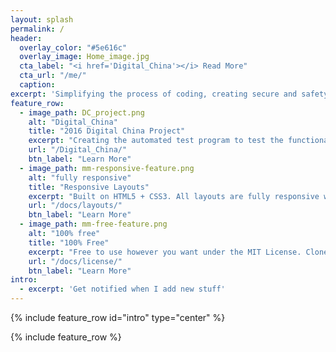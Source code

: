 ```yaml
---
layout: splash
permalink: /
header:
  overlay_color: "#5e616c"
  overlay_image: Home_image.jpg
  cta_label: "<i href='Digital_China'></i> Read More"
  cta_url: "/me/"
  caption: 
excerpt: 'Simplifying the process of coding, creating secure and safety operating system.<br /> <small><br />'
feature_row:
  - image_path: DC_project.png
    alt: "Digital_China"
    title: "2016 Digital China Project"
    excerpt: "Creating the automated test program to test the functionailities of all terminals. Focus on the Security and stability of the program"
    url: "/Digital_China/"
    btn_label: "Learn More"
  - image_path: mm-responsive-feature.png
    alt: "fully responsive"
    title: "Responsive Layouts"
    excerpt: "Built on HTML5 + CSS3. All layouts are fully responsive with helpers to augment your content."
    url: "/docs/layouts/"
    btn_label: "Learn More"
  - image_path: mm-free-feature.png
    alt: "100% free"
    title: "100% Free"
    excerpt: "Free to use however you want under the MIT License. Clone it, fork it, customize it, whatever!"
    url: "/docs/license/"
    btn_label: "Learn More"
intro:
  - excerpt: 'Get notified when I add new stuff'
---
```


{% include feature_row id="intro" type="center" %}

{% include feature_row %}
